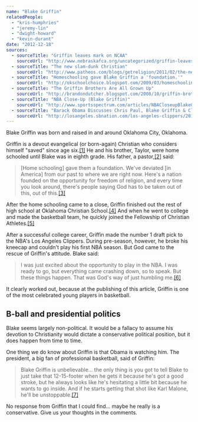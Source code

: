 ```yaml
---
name: "Blake Griffin"
relatedPeople:
  - "kris-humphries"
  - "jeremy-lin"
  - "dwight-howard"
  - "kevin-durant"
date: "2012-12-18"
sources:
  - sourceTitle: "Griffin leaves mark on NCAA"
    sourceUrl: "http://www.nebraskafca.org/uncategorized/griffin-leaves-mark-on-ncaa/"
  - sourceTitle: "The new slam-dunk Christian"
    sourceUrl: "http://www.patheos.com/blogs/getreligion/2011/02/the-new-slam-dunk-christian/"
  - sourceTitle: "Homeschooling gave Blake Griffin a 'foundation.'"
    sourceUrl: "http://okschoolchoice.blogspot.com/2009/03/homeschooling-gave-blake-griffin.html"
  - sourceTitle: "The Griffin Brothers Are All Grown Up"
    sourceUrl: "http://brandondutcher.blogspot.com/2008/10/griffin-brothers-are-all-grown-up.html"
  - sourceTitle: "NBA Close-Up (Blake Griffin)"
    sourceUrl: "http://www.sportsspectrum.com/articles/NBACloseupBlakeGriffin-February2011.php"
  - sourceTitle: "Barack Obama Discusses Chris Paul, Blake Griffin & Clippers On Bill Simmons Podcast"
    sourceUrl: "http://losangeles.sbnation.com/los-angeles-clippers/2012/3/1/2835894/barack-obama-bill-simmons-podcast-transcript-chris-paul-blake-griffin-clipper"
---
```


Blake Griffin was born and raised in and around Oklahoma City, Oklahoma.

Griffin is a devout evangelical (or born-again) Christian who considers himself "saved" since age six.<a class="source-citation" href="#http://www.nebraskafca.org/uncategorized/griffin-leaves-mark-on-ncaa/" title="Griffin leaves mark on NCAA">[1]</a> He and his brother, Taylor, were home schooled until Blake was in eighth grade. His father, a pastor,<a class="source-citation" href="#http://www.patheos.com/blogs/getreligion/2011/02/the-new-slam-dunk-christian/" title="The new slam-dunk Christian">[2]</a> said:

>[Home schooling] gave them a foundation. We've deviated [in America] from our past to where we are right now. Here's a nation founded on the opportunity for freedom of religion, and every time you look around, there's people saying God has to be taken out of this, out of this.<a class="source-citation" href="#http://okschoolchoice.blogspot.com/2009/03/homeschooling-gave-blake-griffin.html" title="Homeschooling gave Blake Griffin a &apos;foundation.&apos;">[3]</a>

After the home schooling came to a close, Griffin finished out the rest of high school at Oklahoma Christian School.<a class="source-citation" href="#http://brandondutcher.blogspot.com/2008/10/griffin-brothers-are-all-grown-up.html" title="The Griffin Brothers Are All Grown Up">[4]</a> And when he went to college and made the basketball team, he quickly joined the Fellowship of Christian Athletes.<a class="source-citation" href="#http://www.nebraskafca.org/uncategorized/griffin-leaves-mark-on-ncaa/" title="Griffin leaves mark on NCAA">[5]</a>

After a successful college career, Griffin made the number 1 draft pick to the NBA's Los Angeles Clippers. During pre-season, however, he broke his kneecap and couldn't play his first NBA season. But God came to the rescue of Griffin's attitude. Blake said:

>I was just excited about the opportunity to play in the NBA. I was ready to go, but everything came crashing down, so to speak. But these things happen. That was God's way of just humbling me.<a class="source-citation" href="#http://www.sportsspectrum.com/articles/NBACloseupBlakeGriffin-February2011.php" title="NBA Close-Up (Blake Griffin)">[6]</a>

It clearly worked out, because at the publishing of this article, Griffin is one of the most celebrated young players in basketball.


## B-ball and presidential politics

Blake seems largely non-political. It would be a fallacy to assume his devotion to Christianity would dictate a conservative political position, but it does happen from time to time.

One thing we do know about Griffin is that Obama is watching him. The president, a big fan of professional basketball, said of Griffin:

>Blake Griffin is unbelievable… the only thing is you got to tell Blake to just take that 12-15-footer when he gets it because he's got a good stroke, but he always looks like he's hesitating a little bit because he wants to go inside. And if he starts getting that shot like Karl Malone, he'll be unstoppable.<a class="source-citation" href="#http://losangeles.sbnation.com/los-angeles-clippers/2012/3/1/2835894/barack-obama-bill-simmons-podcast-transcript-chris-paul-blake-griffin-clipper" title="Barack Obama Discusses Chris Paul, Blake Griffin &amp; Clippers On Bill Simmons Podcast">[7]</a>

No response from Griffin that I could find… maybe he really is a conservative. Give us your thoughts in the comments.